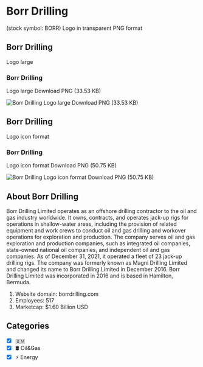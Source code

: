 # Borr Drilling
 (stock symbol: BORR) Logo in transparent PNG format

## Borr Drilling
 Logo large

### Borr Drilling
 Logo large Download PNG (33.53 KB)

![Borr Drilling
 Logo large Download PNG (33.53 KB)](/img/orig/BORR_BIG-bd6cd23d.png)

## Borr Drilling
 Logo icon format

### Borr Drilling
 Logo icon format Download PNG (50.75 KB)

![Borr Drilling
 Logo icon format Download PNG (50.75 KB)](/img/orig/BORR-2b705677.png)

## About Borr Drilling


Borr Drilling Limited operates as an offshore drilling contractor to the oil and gas industry worldwide. It owns, contracts, and operates jack-up rigs for operations in shallow-water areas, including the provision of related equipment and work crews to conduct oil and gas drilling and workover operations for exploration and production. The company serves oil and gas exploration and production companies, such as integrated oil companies, state-owned national oil companies, and independent oil and gas companies. As of December 31, 2021, it operated a fleet of 23 jack-up drilling rigs. The company was formerly known as Magni Drilling Limited and changed its name to Borr Drilling Limited in December 2016. Borr Drilling Limited was incorporated in 2016 and is based in Hamilton, Bermuda.

1. Website domain: borrdrilling.com
2. Employees: 517
3. Marketcap: $1.60 Billion USD


## Categories
- [x] 🇧🇲
- [x] 🛢 Oil&Gas
- [x] ⚡ Energy
